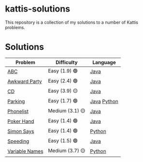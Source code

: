 # kattis-solutions
This repository is a collection of my solutions to a number of Kattis problems.

# Solutions
|  Problem | Difficulty | Language |
| -------- |  --------  | -------- |
| [ABC](https://open.kattis.com/problems/abc) |  Easy (1.9) 🟢    | [Java](https://github.com/marelpett/kattis-solutions/tree/main/solutions/abc/Main.java) |
| [Awkward Party](https://open.kattis.com/problems/awkwardparty) |  Easy (2.4) 🟢    | [Java](https://github.com/marelpett/kattis-solutions/tree/main/solutions/awkwardparty/Main.java) | 
| [CD](https://open.kattis.com/problems/cd) |  Easy (3.9) 🟡    | [Java](https://github.com/marelpett/kattis-solutions/tree/main/solutions/cd/Main.java) | 
| [Parking](https://open.kattis.com/problems/parking2) |  Easy (1.7) 🟢    | [Java](https://github.com/marelpett/kattis-solutions/tree/main/solutions/parking/Main.java) [Python](https://github.com/marelpett/kattis-solutions/tree/main/solutions/parking/Main.py) | 
| [Phonelist](https://open.kattis.com/problems/phonelist) |  Medium (3.1) 🟡    | [Java](https://github.com/marelpett/kattis-solutions/tree/main/solutions/phonelist/Main.java) | 
| [Poker Hand](https://open.kattis.com/problems/pokerhand) |  Easy (1.4) 🟢    | [Java](https://github.com/marelpett/kattis-solutions/tree/main/solutions/pokerhand/Main.java) | 
| [Simon Says](https://open.kattis.com/problems/simonsays) |  Easy (1.4) 🟢    | [Python](https://github.com/marelpett/kattis-solutions/tree/main/solutions/simonsays/main.py) | 
| [Speeding](https://open.kattis.com/problems/speeding) |  Easy (1.5) 🟢    | [Java](https://github.com/marelpett/kattis-solutions/tree/main/solutions/speeding/Main.java) | 
| [Variable Names](https://open.kattis.com/problems/variabelnamn) |  Medium (3.7) 🟡    | [Python](https://github.com/marelpett/kattis-solutions/tree/main/solutions/variabelnames/main.py) | 